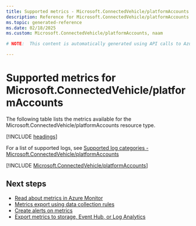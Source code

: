 ```yaml
---
title: Supported metrics - Microsoft.ConnectedVehicle/platformAccounts
description: Reference for Microsoft.ConnectedVehicle/platformAccounts metrics in Azure Monitor.
ms.topic: generated-reference
ms.date: 02/18/2025
ms.custom: Microsoft.ConnectedVehicle/platformAccounts, naam

# NOTE:  This content is automatically generated using API calls to Azure. Any edits made on these files will be overwritten in the next run of the script. 

---
```


  
# Supported metrics for Microsoft.ConnectedVehicle/platformAccounts
  
The following table lists the metrics available for the Microsoft.ConnectedVehicle/platformAccounts resource type.  
  
  
[!INCLUDE [headings](~/reusable-content/ce-skilling/azure/includes/azure-monitor/reference/metrics/metrics-headings.md)]  
  
  
  
For a list of supported logs, see [Supported log categories - Microsoft.ConnectedVehicle/platformAccounts](../supported-logs/microsoft-connectedvehicle-platformaccounts-logs.md)  
  
 

[!INCLUDE [Microsoft.ConnectedVehicle/platformAccounts](~/reusable-content/ce-skilling/azure/includes/azure-monitor/reference/metrics/microsoft-connectedvehicle-platformaccounts-metrics-include.md)]  



## Next steps

- [Read about metrics in Azure Monitor](/azure/azure-monitor/data-platform)
- [Metrics export using data collection rules](/azure/azure-monitor/essentials/data-collection-metrics)
- [Create alerts on metrics](/azure/azure-monitor/alerts/alerts-overview)
- [Export metrics to storage, Event Hub, or Log Analytics](/azure/azure-monitor/essentials/platform-logs-overview)
